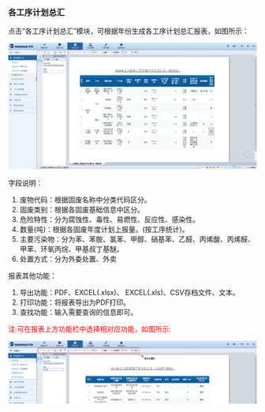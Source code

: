 ### 各工序计划总汇

点击“各工序计划总汇”模块，可根据年份生成各工序计划总汇报表，如图所示：

![各工序计划总汇](..\images\各工序计划总汇.png)

字段说明：

1. 废物代码：根据固废名称中分类代码区分。
2. 固废类别：根据各固废基础信息中区分。
3. 危险特性：分为腐蚀性、毒性、易燃性、反应性、感染性。
4. 数量(吨)：根据各固废年度计划上报量。(按工序统计)。
5. 主要污染物：分为苯、苯胺、氯苯、甲醇、硝基苯、乙醛、丙烯酸、丙烯醛、甲苯、环氧丙烷、甲基叔丁基醚。
6. 处置方式：分为外委处置、外卖


报表其他功能：

1. 导出功能：PDF、EXCEL(.xlsx)、 EXCEL(.xls)、CSV存档文件、文本。
2. 打印功能：将报表导出为PDF打印。
3. 查找功能：输入需要查询的信息即可。

<font color="#f00">注:可在报表上方功能栏中选择相对应功能，如图所示:</font>

![报表功能](..\images\报表功能.png)
